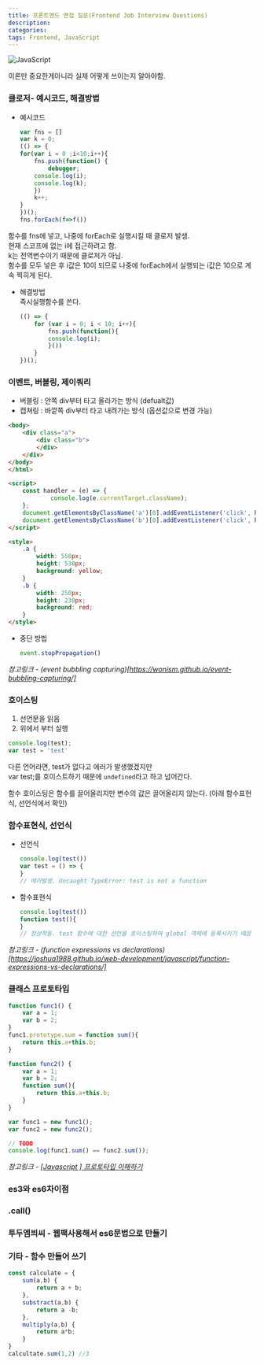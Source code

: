 ```yaml
---
title: 프론트엔드 면접 질문(Frontend Job Interview Questions)
description: 
categories: 
tags: Frontend, JavaScript
---
```


![JavaScript](https://www.zuaneducation.com/blog/wp-content/uploads/2018/09/Interview-Questions-and-Answers.jpg)

이론만 중요한게아니라 실제 어떻게 쓰이는지 알아야함.

### 클로저- 예시코드, 해결방법

* 예시코드
    ```javascript
    var fns = []
    var k = 0;
    (() => {
    for(var i = 0 ;i<10;i++){
        fns.push(function() {
            debugger;
        console.log(i);
        console.log(k);
        })
        k++;
    }
    })();
    fns.forEach(f=>f())
    ```

함수를 fns에 넣고, 나중에 forEach로 실행시킬 때 클로저 발생.  
현재 스코프에 없는 i에 접근하려고 함.  
k는 전역변수이기 때문에 클로저가 아님.  
함수를 모두 넣은 후 i값은 10이 되므로 나중에 forEach에서 실행되는 i값은 10으로 계속 찍히게 된다.  


* 해결방법  
    즉시실행함수를 쓴다.
    ```javascript
    (() => {
        for (var i = 0; i < 10; i++){
            fns.push(function(){
            console.log(i);
            }())
        }
    })();
    ```


### 이벤트, 버블링, 제이쿼리

* 버블링 : 안쪽 div부터 타고 올라가는 방식 (defualt값)
* 캡쳐링 : 바깥쪽 div부터 타고 내려가는 방식 (옵션값으로 변경 가능)

```html
<body>
    <div class="a">
        <div class="b">
        </div>
    </div>
</body>
</html>

<script>
    const handler = (e) => {
            console.log(e.currentTarget.className);
    };
    document.getElementsByClassName('a')[0].addEventListener('click', handler, true);   // addEventListener의 세번째 값이 true면 캡처링, false면 버블링. defualt는 false
    document.getElementsByClassName('b')[0].addEventListener('click', handler);
</script>

<style>
    .a {
        width: 550px;
        height: 530px;
        background: yellow;
    }
    .b {
        width: 250px;
        height: 230px;
        background: red;
    }
</style>
```

* 중단 방법
    ```javascript
    event.stopPropagation()
    ```

*참고링크 - (event bubbling capturing)[https://wonism.github.io/event-bubbling-capturing/]*

### 호이스팅

1. 선언문을 읽음
2. 위에서 부터 실행

```javascript
console.log(test);
var test = 'test'
```
다른 언어라면, test가 없다고 에러가 발생했겠지만  
var test;를 호이스트하기 때문에 `undefined`라고 하고 넘어간다.

함수 호이스팅은 함수를 끌어올리지만 변수의 값은 끌어올리지 않는다. (아래 함수표현식, 선언식에서 확인)

### 함수표현식, 선언식

- 선언식
    ```javascript
    console.log(test())
    var test = () => {
    }
    // 에러발생. Uncaught TypeError: test is not a function
    ```
- 함수표현식
    ```javascript
    console.log(test())
    function test(){
    }
    // 정상작동. test 함수에 대한 선언을 호이스팅하여 global 객체에 등록시키기 때문
    ```

*참고링크 - (function expressions vs declarations)[https://joshua1988.github.io/web-development/javascript/function-expressions-vs-declarations/]*

<!-- TODO -->
### 클래스 프로토타입

```javascript
function func1() {
	var a = 1;
	var b = 2;
}
func1.prototype.sum = function sum(){
	return this.a+this.b;
}

function func2() {
	var a = 1;
	var b = 2;
	function sum(){
        return this.a+this.b;
    }
}

var func1 = new func1();
var func2 = new func2();

// TODO 
console.log(func1.sum() == func2.sum());
```

*참고링크 - [[Javascript ] 프로토타입 이해하기](https://medium.com/@bluesh55/javascript-prototype-%EC%9D%B4%ED%95%B4%ED%95%98%EA%B8%B0-f8e67c286b67)*

### es3와 es6차이점

### .call()

### 투두엠븨씨 - 웹팩사용해서 es6문법으로 만들기

### 기타 - 함수 만들어 쓰기

```javascript
const calculate = {
    sum(a,b) {
        return a + b;
    },
	substract(a,b) {
		return a -b;
    },
	multiply(a,b) {
		return a*b;
    }
}
calcultate.sum(1,2) //3
```
